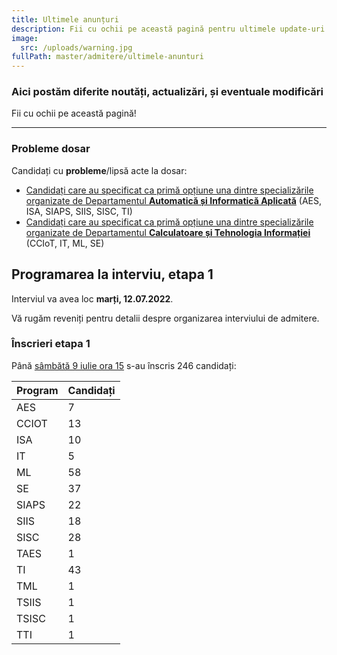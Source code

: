 ```yaml
---
title: Ultimele anunțuri
description: Fii cu ochii pe această pagină pentru ultimele update-uri!
image:
  src: /uploads/warning.jpg
fullPath: master/admitere/ultimele-anunturi
---
```

### Aici postăm diferite noutăți, actualizări, și eventuale modificări

Fii cu ochii pe această pagină!

- - -

### Probleme dosar

Candidați cu **probleme**/lipsă acte la dosar:

* [Candidați care au specificat ca primă opțiune una dintre specializările organizate de Departamentul **Automatică și Informatică Aplicată**](https://docs.google.com/spreadsheets/d/e/2PACX-1vTCZZozrWq1s1bYkMeLCOmNyzWXTHOm6X1SwYhlCT2jNSBWH-qpOuBwG0czHcXBF_IG_1rYY_egeJ4g/pubhtml?gid=0&single=true) (AES, ISA, SIAPS, SIIS, SISC, TI)
* [Candidați care au specificat ca primă opțiune una dintre specializările organizate de Departamentul **Calculatoare și Tehnologia Informației**](https://docs.google.com/spreadsheets/d/1I6bQHahUGYQxD4p3KDrnYspPQg8kKjCebifGIrOFiy0/edit#gid=1052880165) (CCIoT, IT, ML, SE)


## Programarea la interviu, etapa 1



Interviul va avea loc **marți, 12.07.2022**.

Vă rugăm reveniți pentru detalii despre organizarea interviului de admitere.


### Înscrieri etapa 1


Până [sâmbătă 9 iulie ora 15](/master/admitere/calendarul-admiterii-master-2022/) s-au înscris 246 candidați:









| **Program** | **Candidați** |
|----------------|----------------------|
|AES|7|
|CCIOT|13|
|ISA|10|
|IT|5|
|ML|58|
|SE|37|
|SIAPS|22|
|SIIS|18|
|SISC|28|
|TAES|1|
|TI|43|
|TML|1|
|TSIIS|1|
|TSISC|1|
|TTI|1|








        


